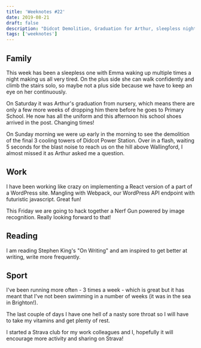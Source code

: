 ```yaml
---
title: 'Weeknotes #22'
date: 2019-08-21
draft: false
description: "Didcot Demolition, Graduation for Arthur, sleepless nights for Emma and all"
tags: ['weeknotes']
---
```

## Family
This week has been a sleepless one with Emma waking up multiple times a night making us all very tired. On the plus side she can walk confidently and climb the stairs solo, so maybe not a plus side because we have to keep an eye on her continuously.

On Saturday it was Arthur's graduation from nursery, which means there are only a few more weeks of dropping him there before he goes to Primary School. He now has all the uniform and this afternoon his school shoes arrived in the post. Changing times!

On Sunday morning we were up early in the morning to see the demolition of the final 3 cooling towers of Didcot Power Station. Over in a flash, waiting 5 seconds for the blast noise to reach us on the hill above Wallingford, I almost missed it as Arthur asked me a question.

## Work
I have been working like crazy on implementing a React version of a part of a WordPress site. Mangling with Webpack, our WordPress API endpoint with futuristic javascript. Great fun!

This Friday we are going to hack together a Nerf Gun powered by image recognition. Really looking forward to that!

## Reading
I am reading Stephen King's "On Writing" and am inspired to get better at writing, write more frequently.

## Sport
I've been running more often - 3 times a week - which is great but it has meant that I've not been swimming in a number of weeks (it was in the sea in Brighton!).

The last couple of days I have one hell of a nasty sore throat so I will have to take my vitamins and get plenty of rest.

I started a Strava club for my work colleagues and I, hopefully it will encourage more activity and sharing on Strava!
